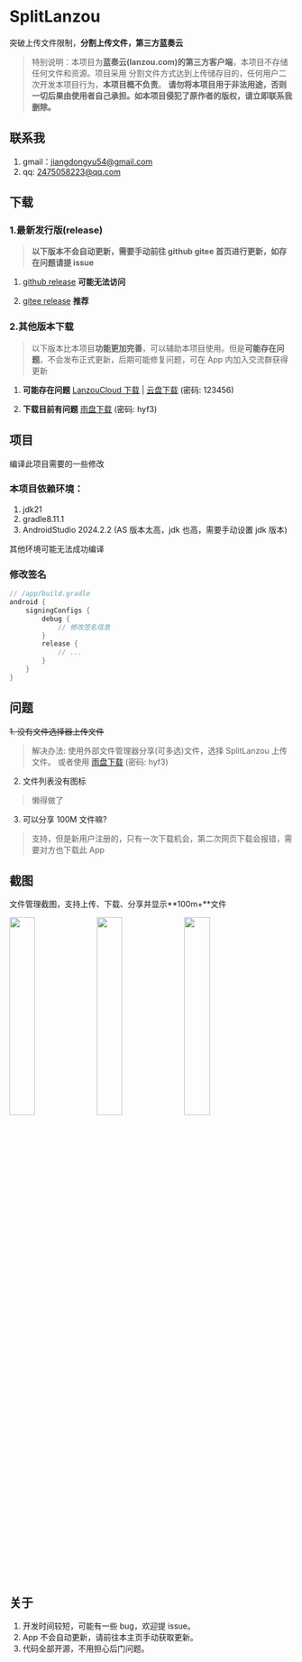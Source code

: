 # SplitLanzou

突破上传文件限制，**分割上传文件，第三方蓝奏云**

> 特别说明：本项目为**蓝奏云(lanzou.com)的第三方客户端**，本项目不存储任何文件和资源。项目采用
> 分割文件方式达到上传储存目的，任何用户二次开发本项目行为，**本项目概不负责**。
> **请勿将本项目用于非法用途，否则一切后果由使用者自己承担。如本项目侵犯了原作者的版权，请立即联系我删除。**

## 联系我

1. gmail：jiangdongyu54@gmail.com
2. qq: 2475058223@qq.com

## 下载

### 1.最新发行版(release)

> **以下版本不会自动更新，需要手动前往 github gitee 首页进行更新，如存在问题请提 issue**

1. [github release](https://github.com/Yu2002s/SplitLanzou/releases) **可能无法访问**

2. [gitee release](https://gitee.com/jdy2002/SplitLanzou/releases) **推荐**

### 2.其他版本下载

> 以下版本比本项目**功能更加完善**，可以辅助本项目使用。但是**可能存在问题**，不会发布正式更新，后期可能修复问题，可在
> App 内加入交流群获得更新

1. **可能存在问题** [LanzouCloud 下载](https://github.com/Yu2002s/LanzouCloud)
   |
   [云盘下载](https://jdy2002.lanzoue.com/b041496oj) (密码: 123456)

2. **下载目前有问题** [雨盘下载](https://jdy2002.lanzoue.com/b040cdb5g) (密码: hyf3)

## 项目

编译此项目需要的一些修改

### 本项目依赖环境：

1. jdk21
2. gradle8.11.1
3. AndroidStudio 2024.2.2 (AS 版本太高，jdk 也高，需要手动设置 jdk 版本)

其他环境可能无法成功编译

### 修改签名

```gradle
// /app/build.gradle
android {
    signingConfigs {
        debug {
            // 修改签名信息
        }
        release {
            // ...
        }
    }
}
```

## 问题

~~1. 没有文件选择器上传文件~~

> 解决办法: 使用外部文件管理器分享(可多选)文件，选择 SplitLanzou 上传文件。
> 或者使用 [雨盘下载](https://jdy2002.lanzoue.com/b040cdb5g) (密码: hyf3)

2. 文件列表没有图标

> 懒得做了

3. 可以分享 100M 文件嘛?

> 支持，但是新用户注册的，只有一次下载机会，第二次网页下载会报错，需要对方也下载此 App

## 截图

文件管理截图，支持上传、下载、分享并显示**100m+**文件

<img src="https://s1.ax1x.com/2023/08/03/pPFeucj.png"  align = "center" width="30%"  />
<img src="https://s1.ax1x.com/2023/08/03/pPFen3Q.png"  align = "center"  width="30%" />
<img src="https://s1.ax1x.com/2023/08/03/pPFem9g.png"  align = "center"  width="30%" />

## 关于

1. 开发时间较短，可能有一些 bug，欢迎提 issue。
2. App 不会自动更新，请前往本主页手动获取更新。
3. 代码全部开源，不用担心后门问题。
